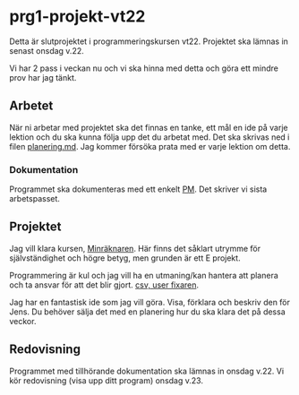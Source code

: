 # prg1-projekt-vt22

Detta är slutprojektet i programmeringskursen vt22. Projektet ska lämnas in senast onsdag v.22.

Vi har 2 pass i veckan nu och vi ska hinna med detta och göra ett mindre prov har jag tänkt.

## Arbetet

När ni arbetar med projektet ska det finnas en tanke, ett mål en ide på varje lektion och du ska kunna följa upp det du arbetat med.
Det ska skrivas ned i filen [planering.md](planering.md).
Jag kommer försöka prata med er varje lektion om detta.

### Dokumentation

Programmet ska dokumenteras med ett enkelt [PM](pm.md). Det skriver vi sista arbetspasset.

## Projektet

Jag vill klara kursen, [Minräknaren](miniraknare.md). Här finns det såklart utrymme för självständighet och högre betyg, men grunden är ett E projekt.

Programmering är kul och jag vill ha en utmaning/kan hantera att planera och ta ansvar för att det blir gjort. [csv, user fixaren](usermin.md).

Jag har en fantastisk ide som jag vill göra. Visa, förklara och beskriv den för Jens. Du behöver sälja det med en planering hur du ska klara det på dessa veckor.

## Redovisning

Programmet med tillhörande dokumentation ska lämnas in onsdag v.22.
Vi kör redovisning (visa upp ditt program) onsdag v.23.
